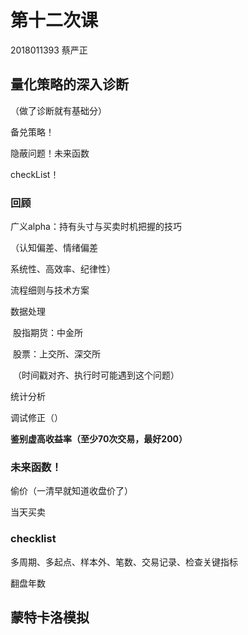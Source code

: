 # 第十二次课

2018011393 蔡严正

## 量化策略的深入诊断

（做了诊断就有基础分）

备兑策略！

隐蔽问题！未来函数

checkList！

### 回顾

广义alpha：持有头寸与买卖时机把握的技巧

（认知偏差、情绪偏差

系统性、高效率、纪律性）

流程细则与技术方案

数据处理

​	股指期货：中金所

​	股票：上交所、深交所

​	（时间戳对齐、执行时可能遇到这个问题）

统计分析

调试修正（）

**鉴别虚高收益率（至少70次交易，最好200）**

### 未来函数！

偷价（一清早就知道收盘价了）

当天买卖

### checklist

多周期、多起点、样本外、笔数、交易记录、检查关键指标

翻盘年数



## 蒙特卡洛模拟





